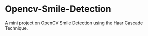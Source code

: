 # Opencv-Smile-Detection

A mini project on OpenCV Smile Detection using the Haar Cascade Technique.
